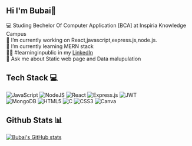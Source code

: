 
## Hi I'm Bubai👋





 💻 Studing Bechelor Of Computer Application [BCA] at Inspiria Knowledge Campus<br/>
 🔭 I’m currently working on React,javascript,express.js,node.js.<br/>
 🌱 I’m currently learning MERN stack<br/>
 👨‍⚖ #learninginpublic in my [LinkedIn](https://www.linkedin.com/in/bubai-shil-36424a2a1?utm_source=share&utm_campaign=share_via&utm_content=profile&utm_medium=android_app)<br/>
 💬 Ask me about Static web page and Data malupulation<br/>


 ## Tech Stack 💻
 
 ![JavaScript](https://img.shields.io/badge/javascript-%23323330.svg?style=for-the-badge&logo=javascript&logoColor=%23F7DF1E)
 ![NodeJS](https://img.shields.io/badge/node.js-6DA55F?style=for-the-badge&logo=node.js&logoColor=white)
 ![React](https://img.shields.io/badge/react-%2320232a.svg?style=for-the-badge&logo=react&logoColor=%2361DAFB)
 ![Express.js](https://img.shields.io/badge/express.js-%23404d59.svg?style=for-the-badge&logo=express&logoColor=%2361DAFB)
 ![JWT](https://img.shields.io/badge/JWT-black?style=for-the-badge&logo=JSON%20web%20tokens)<br/>
 ![MongoDB](https://img.shields.io/badge/MongoDB-%234ea94b.svg?style=for-the-badge&logo=mongodb&logoColor=white)
 ![HTML5](https://img.shields.io/badge/html5-%23E34F26.svg?style=for-the-badge&logo=html5&logoColor=white)
 ![C](https://img.shields.io/badge/c-%2300599C.svg?style=for-the-badge&logo=c&logoColor=white)
 ![CSS3](https://img.shields.io/badge/css3-%231572B6.svg?style=for-the-badge&logo=css3&logoColor=white)
 ![Canva](https://img.shields.io/badge/Canva-%2300C4CC.svg?style=for-the-badge&logo=Canva&logoColor=white)

## Github Stats 📊

[![Bubai's GitHub stats](https://github-readme-stats.vercel.app/api?username=BubaiShil&count_private=true&show_icons=true&theme=tokyonight&hide_rank=false)](https://github.com/BubaiShil/github-readme-stats)

